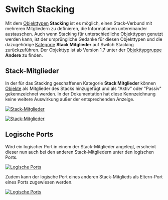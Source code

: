 # Switch Stacking

Mit dem [Objekttypen](../glossar.md) **Stacking** ist es möglich, einen Stack-Verbund mit mehreren Mitgliedern zu definieren, die Informationen untereinander austauschen. Auch wenn Stacking für unterschiedliche Objekttypen genutzt werden kann, ist der ursprüngliche Gedanke für diesen Objekttypen und die dazugehörige [Kategorie](../glossar.md) **Stack Mitglieder** auf Switch Stacking zurückzuführen. Der Objekttyp ist ab Version 1.7 unter der [Objekttypgruppe](../glossar.md) **Andere** zu finden.

Stack-Mitglieder
----------------

In der für das Stacking geschaffenen Kategorie **Stack Mitglieder** können [Objekte](../glossar.md) als Mitglieder des Stacks hinzugefügt und als "Aktiv" oder "Passiv" gekennzeichnet werden. In der Dokumentation hat diese Kennzeichnung keine weitere Auswirkung außer der entsprechenden Anzeige.

[![Stack-Mitglieder](../assets/images/de/anwendungsfaelle/switch-stacking/1-sws.png)](../assets/images/de/anwendungsfaelle/switch-stacking/1-sws.png)

[![Stack-Mitglieder](../assets/images/de/anwendungsfaelle/switch-stacking/2-sws.png)](../assets/images/de/anwendungsfaelle/switch-stacking/2-sws.png)

Logische Ports
--------------

Wird ein logischer Port in einem der Stack-Mitglieder angelegt, erscheint dieser nun auch bei den anderen Stack-Mitgliedern unter den logischen Ports.

[![Logische Ports](../assets/images/de/anwendungsfaelle/switch-stacking/3-sws.png)](../assets/images/de/anwendungsfaelle/switch-stacking/3-sws.png)

Zudem kann der logische Port eines anderen Stack-Mitglieds als Eltern-Port eines Ports zugewiesen werden.

[![Logische Ports](../assets/images/de/anwendungsfaelle/switch-stacking/4-sws.png)](../assets/images/de/anwendungsfaelle/switch-stacking/4-sws.png)